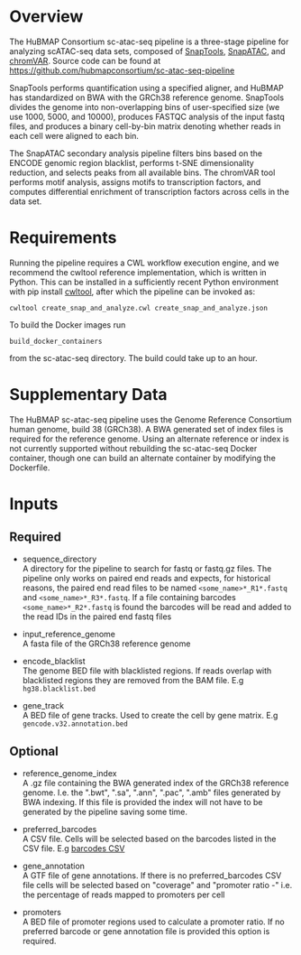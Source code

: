 # Overview

The HuBMAP Consortium sc-atac-seq pipeline is a three-stage pipeline for
analyzing scATAC-seq data sets, composed of [SnapTools](https://github.com/r3fang/SnapTools "SnapTools"),
[SnapATAC](https://github.com/r3fang/SnapATAC "SnapATAC"),
and [chromVAR](https://bioconductor.org/packages/release/bioc/html/chromVAR.html "chromVAR").
Source code can be found at https://github.com/hubmapconsortium/sc-atac-seq-pipeline

SnapTools performs quantification using a specified aligner,
and HuBMAP has standardized on BWA with the GRCh38 reference genome.
SnapTools divides the genome into non-overlapping bins of user-specified size
(we use 1000, 5000, and 10000), produces FASTQC analysis of the input fastq files,
and produces a binary cell-by-bin matrix
denoting whether reads in each cell were aligned to each bin.

The SnapATAC
secondary analysis pipeline filters bins based on the ENCODE genomic region
blacklist, performs t-SNE dimensionality reduction, and selects peaks from
all available bins. The chromVAR tool performs motif analysis, assigns motifs
to transcription factors, and computes differential enrichment of transcription
factors across cells in the data set.

# Requirements
Running the pipeline requires a CWL workflow execution engine, and we recommend
the cwltool reference implementation, which is written in Python. This can be
installed in a sufficiently recent Python environment with pip install
[cwltool](https://github.com/common-workflow-language/cwltool),
after which the pipeline can be invoked as:

`cwltool create_snap_and_analyze.cwl create_snap_and_analyze.json`

To build the Docker images run

`build_docker_containers`

from the sc-atac-seq directory. The build could take up to an hour.

# Supplementary Data
The HuBMAP sc-atac-seq pipeline uses the Genome Reference Consortium human genome,
build 38 (GRCh38).  A BWA generated set of index files is required for the
reference genome. Using an alternate reference or index is not currently
supported without rebuilding the sc-atac-seq Docker container, though one can
build an alternate container by modifying the Dockerfile.

# Inputs
## Required
* sequence_directory\
A directory for the pipeline to search for fastq or fastq.gz files. The pipeline
only works on paired end reads and expects, for historical reasons, the paired
end read files to be named
`<some_name>*_R1*.fastq` and `<some_name>*_R3*.fastq`. If a file
containing barcodes `<some_name>*_R2*.fastq` is found the barcodes will be
read and added to the read IDs in the paired end fastq files

* input_reference_genome\
A fasta file of the GRCh38 reference genome

* encode_blacklist\
The genome BED file with blacklisted regions. If reads overlap with blacklisted
regions they are removed from the BAM file. E.g `hg38.blacklist.bed`

* gene_track\
A BED file of gene tracks. Used to create the cell by gene matrix.
E.g `gencode.v32.annotation.bed`

## Optional

* reference_genome_index\
A .gz file containing the BWA generated index of the GRCh38 reference genome.
I.e. the ".bwt", ".sa", ".ann", ".pac", ".amb" files generated by BWA
indexing. If this file is provided the index will not have to be generated
by the pipeline saving some time.

* preferred_barcodes\
A CSV file. Cells will be selected based on the barcodes listed in the CSV file. E.g
[barcodes CSV](http://renlab.sdsc.edu/r3fang/share/github/Mouse_Brain_10X/atac_v1_adult_brain_fresh_5k_singlecell.csv
 "barcode CSV")

* gene_annotation\
A GTF file of gene annotations. If there is no preferred_barcodes CSV file
 cells will be selected based on "coverage" and "promoter ratio -"
i.e. the percentage of reads mapped to promoters per cell

* promoters\
A BED file of promoter regions used to calculate a promoter ratio. If no
preferred barcode or gene annotation file is provided this option is required.
